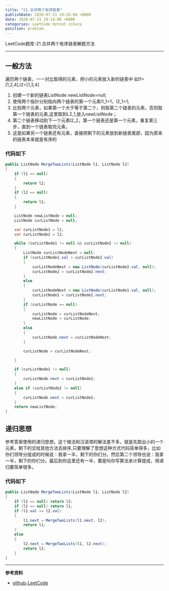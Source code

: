```yaml
---
title: "21.合并两个有序链表"
publishDate: 2020-07-21 19:26:00 +0800
date: 2020-07-21 19:14:08 +0800
categories: LeetCode dotnet csharp
position: problem
---
```


LeetCode题库-21.合并两个有序链表解题方法

---

<div id="toc"></div>

## 一般方法

遍历两个链表，一一对比取得的元素，把小的元素放入新的链表中
如l1=[1,2,4],l2=[1,3,4]

1. 创建一个新的链表ListNode newListNode=null;
2. 使用两个指针分别指向两个链表的第一个元素l1_1=1，l2_1=1;
3. 比较两个元素，如果第一个大于等于第二个，则取第二个链表的元素，否则取第一个链表的元素,这里取到L2_1,放入newListNode；
4. 第二个链表移动到下一个元素l2_2，第一个链表还是第一个元素，重复第三步，直到一个链表取完元素，
5. 这是如果另一个链表还有元素，直接把剩下的元素放到新链表尾部，因为原来的链表本来就是有序的

### 代码如下

```c#
public ListNode MergeTwoLists(ListNode l1, ListNode l2)
{
    if (l1 == null)
    {
        return l2;
    }
    if (l2 == null)
    {
        return l1;
    }

    ListNode newListNode = null;
    ListNode curListNode = null;

    var curListNode1 = l1;
    var curListNode2 = l2;

    while (curListNode1 != null && curListNode2 != null)
    {
        ListNode curListNodeNext = null;
        if (curListNode1.val > curListNode2.val)
        {
            curListNodeNext = new ListNode(curListNode2.val, null);
            curListNode2 = curListNode2.next;
        }
        else
        {
            curListNodeNext = new ListNode(curListNode1.val, null);
            curListNode1 = curListNode1.next;
        }
        if (curListNode == null)
        {
            curListNode = curListNodeNext;
            newListNode = curListNode;
        }
        else
        {
            curListNode.next = curListNodeNext;
        }

        curListNode = curListNodeNext;

    }

    if (curListNode1 != null)
    {
        curListNode.next = curListNode1;
    }
    else if (curListNode2 != null)
    {
        curListNode.next = curListNode2;
    }
    return newListNode;
}
```

## 递归思想

参考答案使用的递归思想，这个做法和汉诺塔的解法差不多，就是先取出小的一个元素，剩下的交给其他方法去排序,只要理解了思想这种方式代码简单得多，比如你们领导分提成的时候说：我拿一半，剩下的你们分。然后第二个领导也说：我拿一半，剩下的你们分。最后到你这里还有一半，要是叫你写算法来计算提成，用递归要简单很多。

### 代码如下

```c#
public ListNode MergeTwoLists(ListNode l1, ListNode l2)
{
    if (l1 == null) return l2;
    if (l2 == null) return l1;
    if (l1.val <= l2.val)
    {
        l1.next = MergeTwoLists(l1.next, l2);
        return l1;
    }
    else
    {
        l2.next = MergeTwoLists(l1, l2.next);
        return l2;
    }
}
```

---

**参考资料**

- [github-LeetCode](https://github.com/dashenxian/LeetCode)